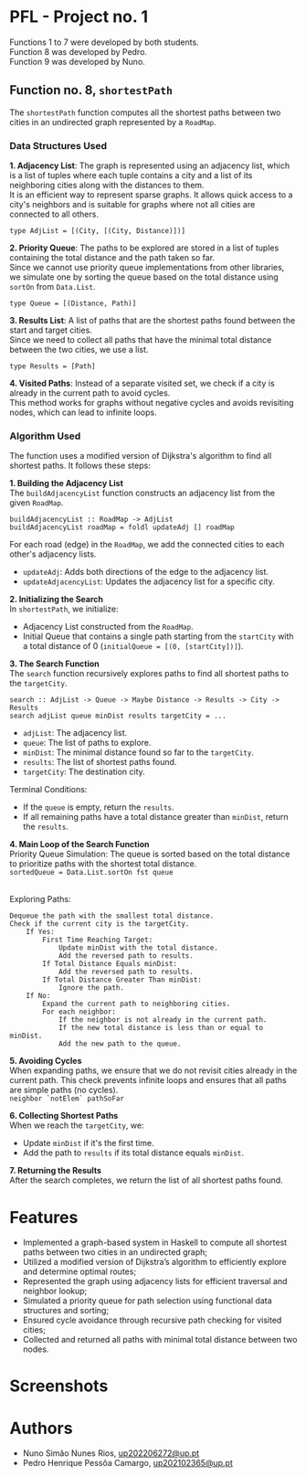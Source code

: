 # PFL - Project no. 1

Functions 1 to 7 were developed by both students.
<br>Function 8 was developed by Pedro.
<br>Function 9 was developed by Nuno.

## Function no. 8, ``shortestPath``
The ``shortestPath`` function computes all the shortest paths between two cities in an undirected graph represented by a ``RoadMap``.

### Data Structures Used

**1. Adjacency List**: The graph is represented using an adjacency list, which is a list of tuples where each tuple contains a city and a list of its neighboring cities along with the distances to them.
<br>It is an efficient way to represent sparse graphs. It allows quick access to a city's neighbors and is suitable for graphs where not all cities are connected to all others.

``type AdjList = [(City, [(City, Distance)])]``

**2. Priority Queue**: The paths to be explored are stored in a list of tuples containing the total distance and the path taken so far.
<br>Since we cannot use priority queue implementations from other libraries, we simulate one by sorting the queue based on the total distance using ``sortOn`` from ``Data.List``.

``type Queue = [(Distance, Path)]``

**3. Results List**: A list of paths that are the shortest paths found between the start and target cities.
<br>Since we need to collect all paths that have the minimal total distance between the two cities, we use a list.

``type Results = [Path]``

**4. Visited Paths**: Instead of a separate visited set, we check if a city is already in the current path to avoid cycles.
<br>This method works for graphs without negative cycles and avoids revisiting nodes, which can lead to infinite loops.

### Algorithm Used
The function uses a modified version of Dijkstra's algorithm to find all shortest paths. It follows these steps:

**1. Building the Adjacency List**
<br>The ``buildAdjacencyList`` function constructs an adjacency list from the given ``RoadMap``.

```
buildAdjacencyList :: RoadMap -> AdjList
buildAdjacencyList roadMap = foldl updateAdj [] roadMap
```
For each road (edge) in the ``RoadMap``, we add the connected cities to each other's adjacency lists.

* ``updateAdj``: Adds both directions of the edge to the adjacency list.
* ``updateAdjacencyList``: Updates the adjacency list for a specific city.

**2. Initializing the Search**
<br>In ``shortestPath``, we initialize: 
* Adjacency List constructed from the ``RoadMap``.
* Initial Queue that contains a single path starting from the ``startCity`` with a total distance of 0 (``initialQueue = [(0, [startCity])]``).

**3. The Search Function**
<br>The ``search`` function recursively explores paths to find all shortest paths to the ``targetCity``.

```
search :: AdjList -> Queue -> Maybe Distance -> Results -> City -> Results
search adjList queue minDist results targetCity = ...
```

* ``adjList``: The adjacency list.
* ``queue``: The list of paths to explore.
* ``minDist``: The minimal distance found so far to the ``targetCity``.
* ``results``: The list of shortest paths found.
* ``targetCity``: The destination city.

Terminal Conditions:

* If the ``queue`` is empty, return the ``results``.
* If all remaining paths have a total distance greater than ``minDist``, return the ``results``.

**4. Main Loop of the Search Function**
<br>Priority Queue Simulation: The queue is sorted based on the total distance to prioritize paths with the shortest total distance.
<br>``sortedQueue = Data.List.sortOn fst queue``

<br>Exploring Paths:
```
Dequeue the path with the smallest total distance.
Check if the current city is the targetCity.
	If Yes:
		First Time Reaching Target:
			Update minDist with the total distance.
			Add the reversed path to results.
		If Total Distance Equals minDist:
			Add the reversed path to results.
		If Total Distance Greater Than minDist:
			Ignore the path.
	If No:
		Expand the current path to neighboring cities.
		For each neighbor:
			If the neighbor is not already in the current path.
			If the new total distance is less than or equal to minDist.
			Add the new path to the queue.
```

**5. Avoiding Cycles**
<br>When expanding paths, we ensure that we do not revisit cities already in the current path.
This check prevents infinite loops and ensures that all paths are simple paths (no cycles).
<br>``neighbor `notElem` pathSoFar``

**6. Collecting Shortest Paths**
<br>When we reach the ``targetCity``, we:
* Update ``minDist`` if it's the first time.
* Add the path to ``results`` if its total distance equals ``minDist``.

**7. Returning the Results**
<br>After the search completes, we return the list of all shortest paths found.

# Features

- Implemented a graph-based system in Haskell to compute all shortest paths between two cities in an undirected graph;
- Utilized a modified version of Dijkstra’s algorithm to efficiently explore and determine optimal routes;
- Represented the graph using adjacency lists for efficient traversal and neighbor lookup;
- Simulated a priority queue for path selection using functional data structures and sorting;
- Ensured cycle avoidance through recursive path checking for visited cities;
- Collected and returned all paths with minimal total distance between two nodes.

# Screenshots

# Authors

- Nuno Simão Nunes Rios, up202206272@up.pt
- Pedro Henrique Pessôa Camargo, up202102365@up.pt

